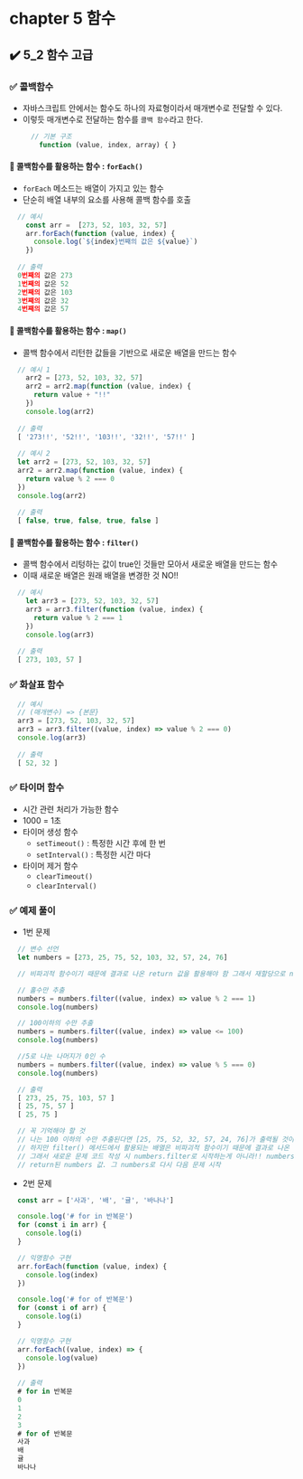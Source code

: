 # chapter 5 함수
## ✔️ 5_2 함수 고급
### ✅ 콜백함수
- 자바스크립트 안에서는 함수도 하나의 자료형이라서 매개변수로 전달할 수 있다. 
- 이렇듯 매개변수로 전달하는 함수를 ```콜백 함수```라고 한다. 
  ```javaScript
    // 기본 구조
      function (value, index, array) { }
  ```
#### 🔸 콜백함수를 활용하는 함수 : ```forEach()```
- ```forEach``` 메소드는 배열이 가지고 있는 함수
- 단순히 배열 내부의 요소를 사용해 콜백 함수를 호출
```javaScript
  // 예시
    const arr =  [273, 52, 103, 32, 57]
    arr.forEach(function (value, index) {
      console.log(`${index}번째의 값은 ${value}`)
    })
  
  // 출력
  0번째의 값은 273
  1번째의 값은 52
  2번째의 값은 103
  3번째의 값은 32
  4번째의 값은 57
```

#### 🔸 콜백함수를 활용하는 함수 : ```map()```
- 콜백 함수에서 리턴한 값들을 기반으로 새로운 배열을 만드는 함수
```javaScript
  // 예시 1
    arr2 = [273, 52, 103, 32, 57]
    arr2 = arr2.map(function (value, index) {
      return value + "!!"
    })
    console.log(arr2)
      
  // 출력
  [ '273!!', '52!!', '103!!', '32!!', '57!!' ]
  
  // 예시 2
  let arr2 = [273, 52, 103, 32, 57]
  arr2 = arr2.map(function (value, index) {
    return value % 2 === 0
  })
  console.log(arr2)
  
  // 출력
  [ false, true, false, true, false ]
```

#### 🔸 콜백함수를 활용하는 함수 : ```filter()```
- 콜백 함수에서 리텅하는 값이 true인 것들만 모아서 새로운 배열을 만드는 함수
- 이때 새로운 배열은 원래 배열을 변경한 것 NO!! 
```javaScript
  // 예시
    let arr3 = [273, 52, 103, 32, 57]
    arr3 = arr3.filter(function (value, index) {
      return value % 2 === 1
    })
    console.log(arr3)
          
  // 출력
  [ 273, 103, 57 ]
```

### ✅ 화살표 함수
```javaScript
  // 예시
  // (매개변수) => {본문}
  arr3 = [273, 52, 103, 32, 57]
  arr3 = arr3.filter((value, index) => value % 2 === 0)
  console.log(arr3)
  
  // 출력
  [ 52, 32 ]
```

### ✅ 타이머 함수
- 시간 관련 처리가 가능한 함수
- 1000 = 1초
- 타이머 생성 함수
  - ```setTimeout()``` : 특정한 시간 후에 한 번
  - ```setInterval()``` : 특정한 시간 마다
- 타이머 제거 함수
  - ```clearTimeout()```
  - ```clearInterval()```

### ✅ 예제 풀이 
- 1번 문제
```javaScript
  // 변수 선언
  let numbers = [273, 25, 75, 52, 103, 32, 57, 24, 76]

  // 비파괴적 함수이기 때문에 결과로 나온 return 값을 활용해야 함 그래서 재할당으로 numbers = 로 시작

  // 홀수만 추출
  numbers = numbers.filter((value, index) => value % 2 === 1)
  console.log(numbers)

  // 100이하의 수만 추출
  numbers = numbers.filter((value, index) => value <= 100)
  console.log(numbers)

  //5로 나눈 나머지가 0인 수
  numbers = numbers.filter((value, index) => value % 5 === 0)
  console.log(numbers)

  // 출력
  [ 273, 25, 75, 103, 57 ]
  [ 25, 75, 57 ]
  [ 25, 75 ]

  // 꼭 기억해야 할 것  
  // 나는 100 이하의 수만 추출된다면 [25, 75, 52, 32, 57, 24, 76]가 출력될 것이라고 생각했다. 
  // 하지만 filter() 메서드에서 활용되는 배열은 비파괴적 함수이기 때문에 결과로 나온 return 값을 활용한다. 
  // 그래서 새로운 문제 코드 작성 시 numbers.filter로 시작하는게 아니라!! numbers = numbers.filter로 시작하는 것이다. 
  // return된 numbers 값. 그 numbers로 다시 다음 문제 시작
```
- 2번 문제
```javaScript
  const arr = ['사과', '배', '귤', '바나나']

  console.log('# for in 반복문')
  for (const i in arr) {
    console.log(i)
  }

  // 익명함수 구현
  arr.forEach(function (value, index) {
    console.log(index)
  })

  console.log('# for of 반복문')
  for (const i of arr) {
    console.log(i)
  }

  // 익명함수 구현
  arr.forEach((value, index) => {
    console.log(value)
  })
  
  // 출력
  # for in 반복문
  0
  1
  2
  3
  # for of 반복문
  사과
  배
  귤
  바나나
```
